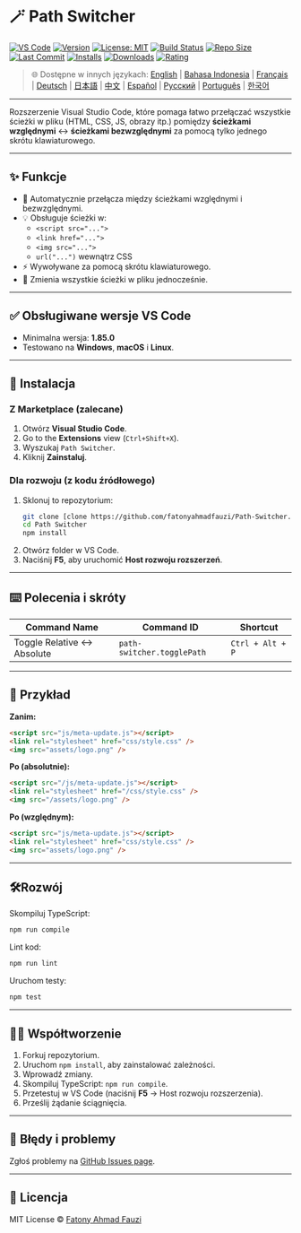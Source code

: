 # 🪄 Path Switcher

[![VS Code](https://img.shields.io/badge/VS%20Code-1.85.0+-blue.svg)](https://code.visualstudio.com/)
[![Version](https://img.shields.io/github/v/release/fatonyahmadfauzi/Path-Switcher?color=blue.svg)](https://github.com/fatonyahmadfauzi/Path-Switcher/releases)
[![License: MIT](https://img.shields.io/github/license/fatonyahmadfauzi/Path-Switcher?color=green.svg)](../../LICENSE)
[![Build Status](https://github.com/fatonyahmadfauzi/Path-Switcher/actions/workflows/main.yml/badge.svg)](https://github.com/fatonyahmadfauzi/Path-Switcher/actions)
[![Repo Size](https://img.shields.io/github/repo-size/fatonyahmadfauzi/Path-Switcher?color=yellow.svg)](https://github.com/fatonyahmadfauzi/Path-Switcher)
[![Last Commit](https://img.shields.io/github/last-commit/fatonyahmadfauzi/Path-Switcher?color=brightgreen.svg)](https://github.com/fatonyahmadfauzi/Path-Switcher/commits/main)
[![Installs](https://vsmarketplacebadges.dev/installs-short/fatonyahmadfauzi.path-switcher.svg)](https://marketplace.visualstudio.com/items?itemName=fatonyahmadfauzi.path-switcher)
[![Downloads](https://vsmarketplacebadges.dev/downloads-short/fatonyahmadfauzi.path-switcher.svg)](https://marketplace.visualstudio.com/items?itemName=fatonyahmadfauzi.path-switcher)
[![Rating](https://vsmarketplacebadges.dev/rating-short/fatonyahmadfauzi.path-switcher.svg)](https://marketplace.visualstudio.com/items?itemName=fatonyahmadfauzi.path-switcher)

> 🌐 Dostępne w innych językach: [English](../../README.md) | [Bahasa Indonesia](README-ID.md) | [Français](README-FR.md) | [Deutsch](README-DE.md) | [日本語](README-JP.md) | [中文](README-ZH.md) | [Español](README-ES.md) | [Русский](README-RU.md) | [Português](README-PT.md) | [한국어](README-KO.md)

---

Rozszerzenie Visual Studio Code, które pomaga łatwo przełączać wszystkie ścieżki w pliku (HTML, CSS, JS, obrazy itp.) pomiędzy **ścieżkami względnymi** ↔️ **ścieżkami bezwzględnymi** za pomocą tylko jednego skrótu klawiaturowego.

---

## ✨ Funkcje

- 🔁 Automatycznie przełącza między ścieżkami względnymi i bezwzględnymi.
- 💡 Obsługuje ścieżki w:
  - `<script src="...">`
  - `<link href="...">`
  - `<img src="...">`
  - `url("...")` wewnątrz CSS
- ⚡ Wywoływane za pomocą skrótu klawiaturowego.
- 🧭 Zmienia wszystkie ścieżki w pliku jednocześnie.

---

## ✅ Obsługiwane wersje VS Code

- Minimalna wersja: **1.85.0**
- Testowano na **Windows**, **macOS** i **Linux**.

---

## 🧩 Instalacja

### Z Marketplace (zalecane)

1. Otwórz **Visual Studio Code**.
2.  Go to the **Extensions** view (`Ctrl+Shift+X`).
3. Wyszukaj `Path Switcher`.
4. Kliknij **Zainstaluj**.

### Dla rozwoju (z kodu źródłowego)

1. Sklonuj to repozytorium:
    ```bash
    git clone [clone https://github.com/fatonyahmadfauzi/Path-Switcher.git](https://github.com/fatonyahmadfauzi/Path-Switcher.git)
    cd Path Switcher
    npm install
    ```
2. Otwórz folder w VS Code.
3. Naciśnij **F5**, aby uruchomić **Host rozwoju rozszerzeń**.

---

## ⌨️ Polecenia i skróty

| Command Name                | Command ID                 | Shortcut         |
| --------------------------- | -------------------------- | ---------------- |
| Toggle Relative ↔️ Absolute | `path-switcher.togglePath` | `Ctrl + Alt + P` |

---

## 🧠 Przykład

**Zanim:**

```html
<script src="js/meta-update.js"></script>
<link rel="stylesheet" href="css/style.css" />
<img src="assets/logo.png" />
```

**Po (absolutnie):**

```html
<script src="/js/meta-update.js"></script>
<link rel="stylesheet" href="/css/style.css" />
<img src="/assets/logo.png" />
```

**Po (względnym):**

```html
<script src="js/meta-update.js"></script>
<link rel="stylesheet" href="css/style.css" />
<img src="assets/logo.png" />
```

---

## 🛠️Rozwój

Skompiluj TypeScript:

```bash
npm run compile
```

Lint kod:

```bash
npm run lint
```

Uruchom testy:

```bash
npm test
```

---

## 🧑‍💻 Współtworzenie

1. Forkuj repozytorium.
2. Uruchom `npm install`, aby zainstalować zależności.
3. Wprowadź zmiany.
4. Skompiluj TypeScript: `npm run compile`.
5. Przetestuj w VS Code (naciśnij **F5** → Host rozwoju rozszerzenia).
6. Prześlij żądanie ściągnięcia.

---

## 🐞 Błędy i problemy

Zgłoś problemy na [GitHub Issues page](https://github.com/fatonyahmadfauzi/Path-Switcher/issues).

---

## 🧾 Licencja

MIT License © [Fatony Ahmad Fauzi](../../LICENSE)
